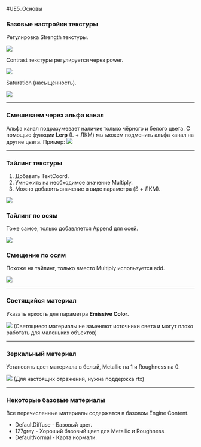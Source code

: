 #UE5_Основы
### Базовые настройки текстуры

Регулировка Strength текстуры.

![](Files/Images/Pasted%20image%2020230112151506.png)

Contrast текстуры регулируется через power.

![](Files/Images/Pasted%20image%2020230112151703.png)

Saturation (насыщенность).

![](Files/Images/Pasted%20image%2020230112191642.png)



---

### Смешиваем через альфа канал

Альфа канал подразумевает наличие только чёрного и белого цвета.
С помощью функции **Lerp** (L + ЛКМ) мы можем подменить альфа канал на другие цвета.
Пример:
![](Files/Images/Pasted%20image%2020221208122233.png)

---
### Тайлинг текстуры

1. Добавить TextCoord.
2. Умножить на необходимое значение Multiply.
3. Можно добавить значение в виде параметра (S + ЛКМ).

![](Files/Images/Pasted%20image%2020221208123300.png)

### Тайлинг по осям

Тоже самое, только добавляется Append для осей. 

![](Files/Images/Pasted%20image%2020230112150838.png)

### Смещение по осям

Похоже на тайлинг, только вместо Multiply используется add.

![](Files/Images/Pasted%20image%2020230112151006.png)

---
### Светящийся материал

Указать яркость для параметра **Emissive Color**.

![](Files/Images/Pasted%20image%2020221210223600.png)
(Светящиеся материалы не заменяют источники света и могут плохо работать для маленьких объектов)

---
### Зеркальный материал

Установить цвет материала в белый, Metallic на 1 и Roughness на 0.

![](Files/Images/Pasted%20image%2020221211222746.png)
(Для настоящих отражений, нужна поддержка rtx)

---
### Некоторые базовые материалы

Все перечисленные материалы содержатся в базовом Engine Content.
- DefaultDiffuse - Базовый цвет.
- 127grey - Хороший базовый цвет для Metallic и Roughness.
- DefaultNormal - Карта нормали.